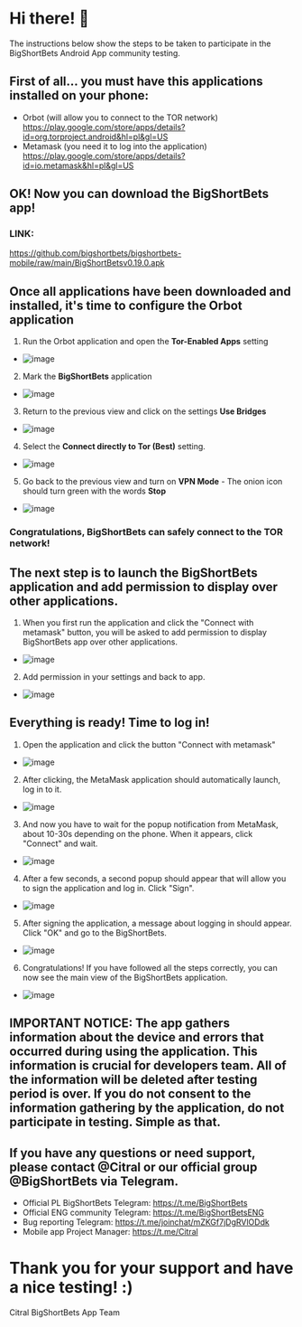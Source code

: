 #  Hi there! 👋
The instructions below show the steps to be taken to participate in the BigShortBets Android App community testing. 

##  First of all... you must have this applications installed on your phone: 
- Orbot (will allow you to connect to the TOR network)
https://play.google.com/store/apps/details?id=org.torproject.android&hl=pl&gl=US
- Metamask (you need it to log into the application) https://play.google.com/store/apps/details?id=io.metamask&hl=pl&gl=US

##  OK! Now you can download the BigShortBets app!

### LINK:
https://github.com/bigshortbets/bigshortbets-mobile/raw/main/BigShortBetsv0.19.0.apk

## Once all applications have been downloaded and installed, it's time to configure the Orbot application

1. Run the Orbot application and open the **Tor-Enabled Apps** setting
- ![image](https://user-images.githubusercontent.com/90868153/133892944-966c5a71-2881-48af-9054-12a82267e402.png)
2. Mark the **BigShortBets** application
- ![image](https://user-images.githubusercontent.com/90868153/133893031-1e284b77-a234-42af-ade8-ff8bd52236c0.png)
3. Return to the previous view and click on the settings **Use Bridges**
- ![image](https://user-images.githubusercontent.com/90868153/133893145-4ac56b7e-9419-4348-afad-0128fd3acd73.png)
4. Select the **Connect directly to Tor (Best)** setting.
- ![image](https://user-images.githubusercontent.com/90868153/133893250-c8b247a5-44cb-4042-93e3-5351f839e5b2.png)
5. Go back to the previous view and turn on **VPN Mode** - The onion icon should turn green with the words **Stop**
- ![image](https://user-images.githubusercontent.com/90868153/134555223-7cd8bbfa-0611-4cbb-adb5-54492dd636da.png)

### Congratulations, BigShortBets can safely connect to the TOR network! 

## The next step is to launch the BigShortBets application and add permission to display over other applications. 
1. When you first run the application and click the "Connect with metamask" button, you will be asked to add permission to display BigShortBets app over other applications.
- ![image](https://user-images.githubusercontent.com/90868153/134556405-41e8f944-9e4a-4640-b591-3af0cd640204.png)
2. Add permission in your settings and back to app. 
- ![image](https://user-images.githubusercontent.com/90868153/134555384-58657818-e0fe-40b1-8b13-d07dc92487fd.png)

## Everything is ready! Time to log in!
1. Open the application and click the button "Connect with metamask"
- ![image](https://user-images.githubusercontent.com/90868153/134556509-19e01da9-056d-4d7f-995d-3afa3f13a964.png)
2. After clicking, the MetaMask application should automatically launch, log in to it.
- ![image](https://user-images.githubusercontent.com/90868153/133944595-61ca2d1e-1a3e-41a1-8b4f-ca9d0cf61483.png)
3. And now you have to wait for the popup notification from MetaMask, about 10-30s depending on the phone. When it appears, click "Connect" and wait.
- ![image](https://user-images.githubusercontent.com/90868153/134555496-c95244f9-46bd-4c63-84bf-17bf71af8d5c.png)
4. After a few seconds, a second popup should appear that will allow you to sign the application and log in. Click "Sign".
- ![image](https://user-images.githubusercontent.com/90868153/134555787-6af5147f-324f-48a8-b9c1-b54c9b49f3fd.png)
5. After signing the application, a message about logging in should appear. Click "OK" and go to the BigShortBets.
- ![image](https://user-images.githubusercontent.com/90868153/134555893-c8eb9d85-e7b5-4516-9808-4a7a2672f4b6.png)
6. Congratulations! If you have followed all the steps correctly, you can now see the main view of the BigShortBets application.
- ![image](https://user-images.githubusercontent.com/90868153/134556262-1e64cf4b-1618-42b3-99e2-fbf827448a10.png)


## IMPORTANT NOTICE: The app gathers information about the device and errors that occurred during using the application. This information is crucial for developers team. All of the information will be deleted after testing period is over. If you do not consent to the information gathering by the application, do not participate in testing. Simple as that.

## If you have any questions or need support, please contact @Citral or our official group @BigShortBets via Telegram.
- Official PL BigShortBets Telegram: https://t.me/BigShortBets 
- Official ENG community Telegram: https://t.me/BigShortBetsENG
- Bug reporting Telegram: https://t.me/joinchat/mZKGf7jDgRVlODdk
- Mobile app Project Manager: https://t.me/Citral 

# Thank you for your support and have a nice testing! :)


Citral
BigShortBets App Team
